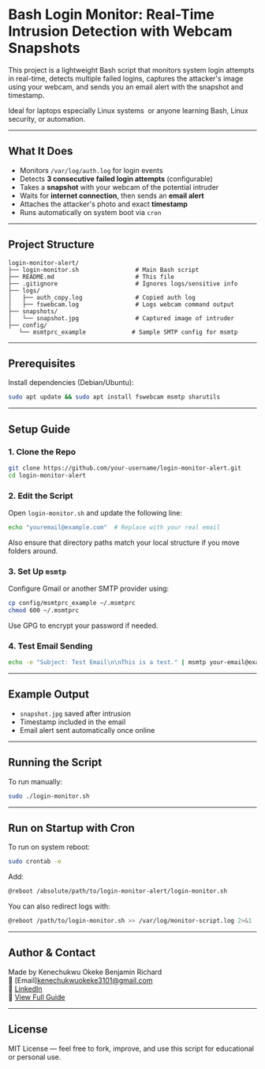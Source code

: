 # Bash Login Monitor: Real-Time Intrusion Detection with Webcam Snapshots

This project is a lightweight Bash script that monitors system login attempts in real-time, detects multiple failed logins, captures the attacker's image using your webcam, and sends you an email alert with the snapshot and timestamp.

Ideal for laptops especially Linux systems  or anyone learning Bash, Linux security, or automation.

---

## What It Does

- Monitors `/var/log/auth.log` for login events
- Detects **3 consecutive failed login attempts** (configurable)
- Takes a **snapshot** with your webcam of the potential intruder
- Waits for **internet connection**, then sends an **email alert**
- Attaches the attacker's photo and exact **timestamp**
- Runs automatically on system boot via `cron`

---

## Project Structure

```
login-monitor-alert/
├── login-monitor.sh                # Main Bash script
├── README.md                       # This file
├── .gitignore                      # Ignores logs/sensitive info
├── logs/
│   ├── auth_copy.log               # Copied auth log
│   ├── fswebcam.log                # Logs webcam command output         
├── snapshots/
│   └── snapshot.jpg                # Captured image of intruder
├── config/
   └── msmtprc_example             # Sample SMTP config for msmtp

```

---

## Prerequisites

Install dependencies (Debian/Ubuntu):

```bash
sudo apt update && sudo apt install fswebcam msmtp sharutils
```

---

## Setup Guide

### 1. Clone the Repo

```bash
git clone https://github.com/your-username/login-monitor-alert.git
cd login-monitor-alert
```

### 2. Edit the Script

Open `login-monitor.sh` and update the following line:

```bash
echo "youremail@example.com"  # Replace with your real email
```

Also ensure that directory paths match your local structure if you move folders around.

### 3. Set Up `msmtp`

Configure Gmail or another SMTP provider using:

```bash
cp config/msmtprc_example ~/.msmtprc
chmod 600 ~/.msmtprc
```

Use GPG to encrypt your password if needed.

### 4. Test Email Sending

```bash
echo -e "Subject: Test Email\n\nThis is a test." | msmtp your-email@example.com
```

---

## Example Output

- `snapshot.jpg` saved after intrusion
- Timestamp included in the email
- Email alert sent automatically once online


---

## Running the Script

To run manually:

```bash
sudo ./login-monitor.sh
```

---

## Run on Startup with Cron

To run on system reboot:

```bash
sudo crontab -e
```

Add:

```bash
@reboot /absolute/path/to/login-monitor-alert/login-monitor.sh
```

You can also redirect logs with:

```bash
@reboot /path/to/login-monitor.sh >> /var/log/monitor-script.log 2>&1
```

---

## Author & Contact

Made by Kenechukwu Okeke Benjamin Richard\
📧 [Email]kenechukwuokeke3101@gmail.com\
🔗 [LinkedIn](https://www.linkedin.com/in/kenechukwu-okeke-295397290/)\
📁 [View Full Guide](https://hashnode.com/post/cm916erxb000a09l54rsbawkd)

---

## License

MIT License — feel free to fork, improve, and use this script for educational or personal use.

